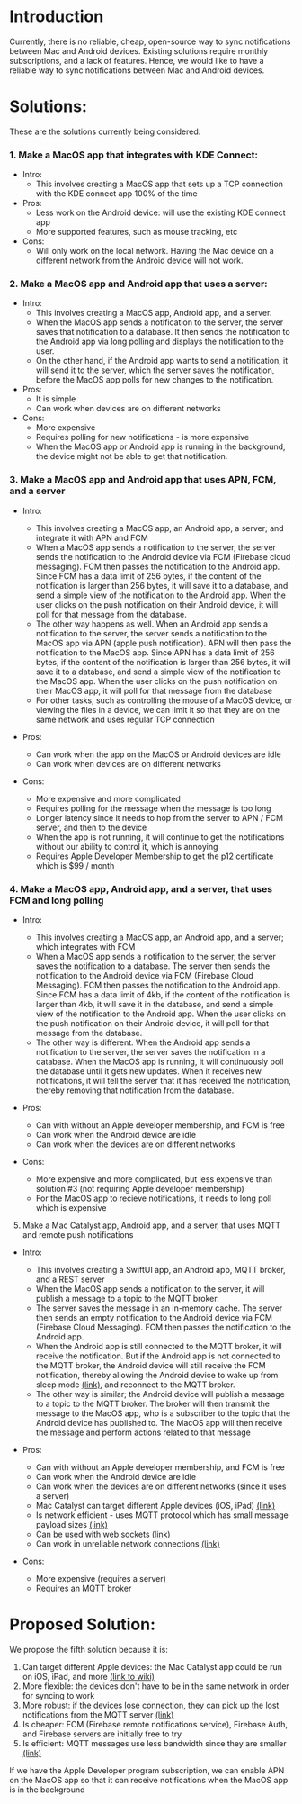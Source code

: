 # Introduction

Currently, there is no reliable, cheap, open-source way to sync notifications between Mac and Android devices. Existing solutions require monthly subscriptions, and a lack of features. Hence, we would like to have a reliable way to sync notifications between Mac and Android devices.

# Solutions:

These are the solutions currently being considered:

### 1. Make a MacOS app that integrates with KDE Connect:

* Intro:
  * This involves creating a MacOS app that sets up a TCP connection with the KDE connect app 100% of the time
* Pros: 
  * Less work on the Android device: will use the existing KDE connect app
  * More supported features, such as mouse tracking, etc
* Cons:
  * Will only work on the local network. Having the Mac device on a different network from the Android device will not work.

### 2. Make a MacOS app and Android app that uses a server:

* Intro: 
  * This involves creating a MacOS app, Android app, and a server.
  * When the MacOS app sends a notification to the server, the server saves that notification to a database. It then sends the notification to the Android app via long polling and displays the notification to the user. 
  * On the other hand, if the Android app wants to send a notification, it will send it to the server, which the server saves the notification, before the MacOS app polls for new changes to the notification.
* Pros:
  * It is simple
  * Can work when devices are on different networks
* Cons:
  * More expensive
  * Requires polling for new notifications - is more expensive
  * When the MacOS app or Android app is running in the background, the device might not be able to get that notification.

### 3. Make a MacOS app and Android app that uses APN, FCM, and a server

* Intro:
  * This involves creating a MacOS app, an Android app, a server; and integrate it with APN and FCM
  * When a MacOS app sends a notification to the server, the server sends the notification to the Android device via FCM (Firebase cloud messaging). FCM then passes the notification to the Android app. Since FCM has a data limit of 256 bytes, if the content of the notification is larger than 256 bytes, it will save it to a database, and send a simple view of the notification to the Android app. When the user clicks on the push notification on their Android device, it will poll for that message from the database.
  * The other way happens as well. When an Android app sends a notification to the server, the server sends a notification to the MacOS app via APN (apple push notification). APN will then pass the notification to the MacOS app. Since APN has a data limit of 256 bytes, if the content of the notification is larger than 256 bytes, it will save it to a database, and send a simple view of the notification to the MacOS app. When the user clicks on the push notification on their MacOS app, it will poll for that message from the database
  * For other tasks, such as controlling the mouse of a MacOS device, or viewing the files in a device, we can limit it so that they are on the same network and uses regular TCP connection

* Pros:
  * Can work when the app on the MacOS or Android devices are idle
  * Can work when devices are on different networks

* Cons:
  * More expensive and more complicated
  * Requires polling for the message when the message is too long
  * Longer latency since it needs to hop from the server to APN / FCM server, and then to the device
  * When the app is not running, it will continue to get the notifications without our ability to control it, which is annoying
  * Requires Apple Developer Membership to get the p12 certificate which is $99 / month

### 4. Make a MacOS app, Android app, and a server, that uses FCM and long polling

* Intro:
  * This involves creating a MacOS app, an Android app, and a server; which integrates with FCM
  * When a MacOS app sends a notification to the server, the server saves the notification to a database. The server then sends the notification to the Android device via FCM (Firebase Cloud Messaging). FCM then passes the notification to the Android app. Since FCM has a data limit of 4kb, if the content of the notification is larger than 4kb, it will save it in the database, and send a simple view of the notification to the Android app. When the user clicks on the push notification on their Android device, it will poll for that message from the database.
  * The other way is different. When the Android app sends a notification to the server, the server saves the notification in a database. When the MacOS app is running, it will continuously poll the database until it gets new updates. When it receives new notifications, it will tell the server that it has received the notification, thereby removing that notification from the database.

* Pros:
  * Can with without an Apple developer membership, and FCM is free
  * Can work when the Android device are idle
  * Can work when the devices are on different networks

* Cons:
  * More expensive and more complicated, but less expensive than solution #3 (not requiring Apple developer membership)
  * For the MacOS app to recieve notifications, it needs to long poll which is expensive

5. Make a Mac Catalyst app, Android app, and a server, that uses MQTT and remote push notifications

* Intro:
  * This involves creating a SwiftUI app, an Android app, MQTT broker, and a REST server
  * When the MacOS app sends a notification to the server, it will publish a message to a topic to the MQTT broker.
  * The server saves the message in an in-memory cache. The server then sends an empty notification to the Android device via FCM (Firebase Cloud Messaging). FCM then passes the notification to the Android app. 
  * When the Android app is still connected to the MQTT broker, it will receive the notification. But if the Android app is not connected to the MQTT broker, the Android device will still receive the FCM notification, thereby allowing the Android device to wake up from sleep mode [(link)](https://firebase.google.com/docs/cloud-messaging/concept-options#setting-the-priority-of-a-message), and reconnect to the MQTT broker.
  * The other way is similar; the Android device will publish a message to a topic to the MQTT broker. The broker will then transmit the message to the MacOS app, who is a subscriber to the topic that the Android device has published to. The MacOS app will then receive the message and perform actions related to that message

* Pros:
  * Can with without an Apple developer membership, and FCM is free
  * Can work when the Android device are idle
  * Can work when the devices are on different networks (since it uses a server)
  * Mac Catalyst can target different Apple devices (iOS, iPad) [(link)](https://developer.apple.com/mac-catalyst/)
  * Is network efficient - uses MQTT protocol which has small message payload sizes [(link)](http://www.steves-internet-guide.com/mqtt-protocol-messages-overview/#:~:text=The%20minimum%20size%20of%20the,1%20byte%20packet%20length%20field.)
  * Can be used with web sockets [(link)](https://www.hivemq.com/blog/mqtt-essentials-special-mqtt-over-websockets/)
  * Can work in unreliable network connections [(link)](https://mqtt.org/faq/)

* Cons:
  * More expensive (requires a server)
  * Requires an MQTT broker

# Proposed Solution:
We propose the fifth solution because it is:
1. Can target different Apple devices: the Mac Catalyst app could be run on iOS, iPad, and more [(link to wiki)](https://developer.apple.com/mac-catalyst/)
2. More flexible: the devices don't have to be in the same network in order for syncing to work
3. More robust: if the devices lose connection, they can pick up the lost notifications from the MQTT server [(link)](https://internetofthingsagenda.techtarget.com/definition/MQTT-MQ-Telemetry-Transport)
4. Is cheaper: FCM (Firebase remote notifications service), Firebase Auth, and Firebase servers are initially free to try
5. Is efficient: MQTT messages use less bandwidth since they are smaller [(link)](https://internetofthingsagenda.techtarget.com/definition/MQTT-MQ-Telemetry-Transport)

If we have the Apple Developer program subscription, we can enable APN on the MacOS app so that it can receive notifications when the MacOS app is in the background

